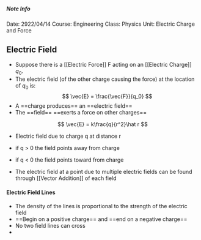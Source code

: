 ##### Note Info
Date: 2922/04/14
Course: Engineering
Class: Physics
Unit: Electric Charge and Force
## Electric Field
- Suppose there is a [[Electric Force]] F acting on an [[Electric Charge]] $q_0$. 
- The electric field (of the other charge causing the force) at the location of $q_0$ is:
$$ \vec{E} = \frac{\vec{F}}{q_0} $$
- A ==charge produces== an ==electric field==
- The ==field== ==exerts a force on other charges==

$$ \vec{E} = k\frac{q}{r^2}\hat r $$
- Electric field due to charge q at distance r
- if q > 0 the field points away from charge
- if q < 0 the field points toward from charge

- The electric field at a point due to multiple electric fields can be found through [[Vector Addition]] of each field

#### Electric Field Lines
- The density of the lines is proportional to the strength of the electric field
- ==Begin on a positive charge== and ==end on a negative charge==
- No two field lines can cross
- 